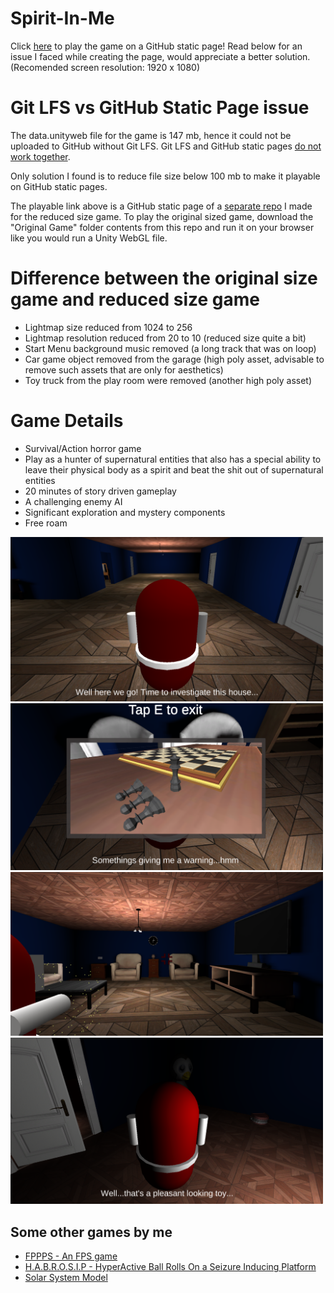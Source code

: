 # Spirit-In-Me
Click [here](https://jt5519.github.io/Spirit-In-Me-Game/index.html) to play the game on a GitHub static page! Read below for an issue I faced while creating the page, would appreciate a better solution.  (Recomended screen resolution: 1920 x 1080) 

# Git LFS vs GitHub Static Page issue

The data.unityweb file for the game is 147 mb, hence it could not be uploaded to GitHub without Git LFS. Git LFS and GitHub static pages [do not work together](https://github.com/git-lfs/git-lfs/issues/3026).

Only solution I found is to reduce file size below 100 mb to make it playable on GitHub static pages.

The playable link above is a GitHub static page of a [separate repo](https://github.com/JT5519/Spirit-In-Me-Game) I made for the reduced size game. To play the original sized game, download the "Original Game" folder contents from this repo and run it on your browser like you would run a Unity WebGL file. 

# Difference between the original size game and reduced size game
* Lightmap size reduced from 1024 to 256
* Lightmap resolution reduced from 20 to 10 (reduced size quite a bit)
* Start Menu background music removed (a long track that was on loop)
* Car game object removed from the garage (high poly asset, advisable to remove such assets that are only for aesthetics)
* Toy truck from the play room were removed (another high poly asset)

# Game Details
* Survival/Action horror game
* Play as a hunter of supernatural entities that also has a special ability to leave their physical body as a spirit and beat the shit out of supernatural entities
* 20 minutes of story driven gameplay 
* A challenging enemy AI 
* Significant exploration and mystery components 
* Free roam 

<img src="Snaps/1.png" width="500" alt="boo">
<img src="Snaps/2.png" width="500" alt="boo">
<img src="Snaps/3.png" width="500" alt="boo">
<img src="Snaps/4.png" width="500" alt="boo">

## Some other games by me
* [FPPPS - An FPS game](https://github.com/JT5519/First-FPS)
* [H.A.B.R.O.S.I.P - HyperActive Ball Rolls On a Seizure Inducing Platform](https://github.com/JT5519/Roller-Madness)
* [Solar System Model](https://github.com/JT5519/Solar-System)
